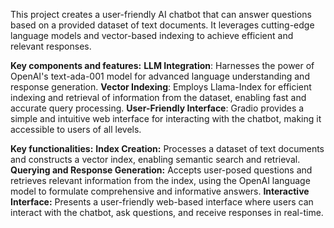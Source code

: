This project creates a user-friendly AI chatbot that can answer questions based on a provided dataset of text documents. It leverages cutting-edge language models and vector-based indexing to achieve efficient and relevant responses.

**Key components and features:**
**LLM Integration**: Harnesses the power of OpenAI's text-ada-001 model for advanced language understanding and response generation.
**Vector Indexing**: Employs Llama-Index for efficient indexing and retrieval of information from the dataset, enabling fast and accurate query processing.
**User-Friendly Interface**: Gradio provides a simple and intuitive web interface for interacting with the chatbot, making it accessible to users of all levels.


**Key functionalities:**
**Index Creation:** Processes a dataset of text documents and constructs a vector index, enabling semantic search and retrieval.
**Querying and Response Generation:** Accepts user-posed questions and retrieves relevant information from the index, using the OpenAI language model to formulate comprehensive and informative answers.
**Interactive Interface:** Presents a user-friendly web-based interface where users can interact with the chatbot, ask questions, and receive responses in real-time.


